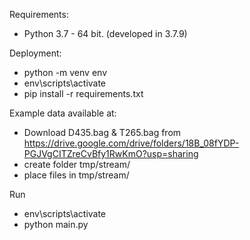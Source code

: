 Requirements: 
- Python 3.7 - 64 bit. (developed in 3.7.9) 

Deployment:
- python -m venv env
- env\scripts\activate
- pip install -r requirements.txt

Example data available at: 
- Download D435.bag & T265.bag from https://drive.google.com/drive/folders/18B_08fYDP-PGJVgCITZreCvBfy1RwKmO?usp=sharing
- create folder tmp/stream/
- place files in tmp/stream/

Run
- env\scripts\activate
- python main.py